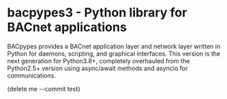 # bacpypes3 - Python library for BACnet applications

BACpypes provides a BACnet application layer and network layer written in
Python for daemons, scripting, and graphical interfaces.  This version is the
next generation for Python3.8+, completely overhauled from the Python2.5+
version using async/await methods and asyncio for communications.

(delete me --commit test)
